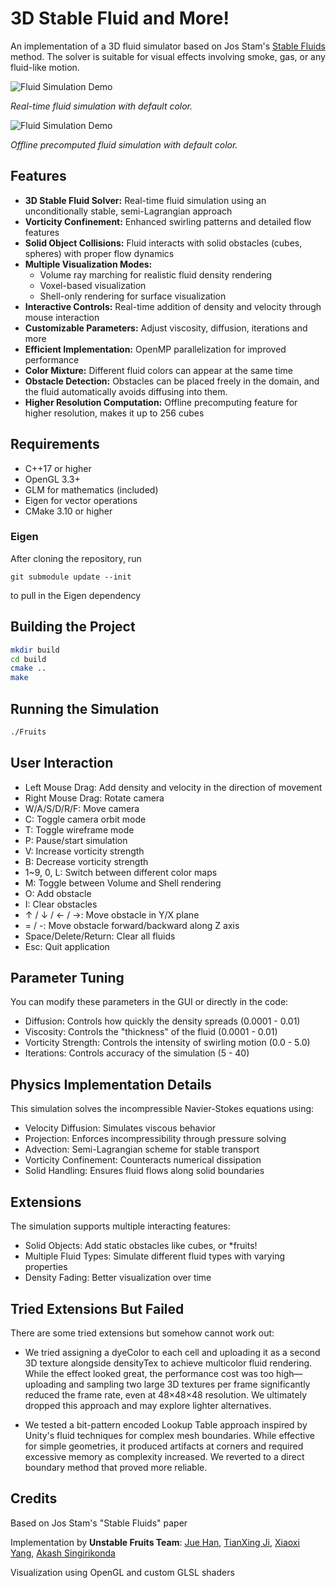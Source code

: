 # 3D Stable Fluid and More!

An implementation of a 3D fluid simulator based on Jos Stam's [Stable Fluids](https://pages.cs.wisc.edu/~chaol/data/cs777/stam-stable_fluids.pdf) method. The solver is suitable for visual effects involving smoke, gas, or any fluid-like motion.

![Fluid Simulation Demo](./example-meshes/example.gif)

*Real-time fluid simulation with default color.*

![Fluid Simulation Demo](./example-meshes/olexample.gif)

*Offline precomputed fluid simulation with default color.*

## Features

- **3D Stable Fluid Solver:** Real-time fluid simulation using an unconditionally stable, semi-Lagrangian approach
- **Vorticity Confinement:** Enhanced swirling patterns and detailed flow features
- **Solid Object Collisions:** Fluid interacts with solid obstacles (cubes, spheres) with proper flow dynamics
- **Multiple Visualization Modes:**
  - Volume ray marching for realistic fluid density rendering
  - Voxel-based visualization
  - Shell-only rendering for surface visualization
- **Interactive Controls:** Real-time addition of density and velocity through mouse interaction
- **Customizable Parameters:** Adjust viscosity, diffusion, iterations and more
- **Efficient Implementation:** OpenMP parallelization for improved performance
- **Color Mixture:** Different fluid colors can appear at the same time
- **Obstacle Detection:** Obstacles can be placed freely in the domain, and the fluid automatically avoids diffusing into them.
- **Higher Resolution Computation:** Offline precomputing feature for higher resolution, makes it up to 256 cubes

## Requirements

- C++17 or higher
- OpenGL 3.3+
- GLM for mathematics (included)
- Eigen for vector operations
- CMake 3.10 or higher

### Eigen

After cloning the repository, run
```
git submodule update --init
```
to pull in the Eigen dependency

## Building the Project

```bash
mkdir build
cd build
cmake ..
make
```

## Running the Simulation 
```bash
./Fruits
```

## User Interaction

- Left Mouse Drag: Add density and velocity in the direction of movement
- Right Mouse Drag: Rotate camera
- W/A/S/D/R/F: Move camera
- C: Toggle camera orbit mode
- T: Toggle wireframe mode
- P: Pause/start simulation
- V: Increase vorticity strength
- B: Decrease vorticity strength
- 1~9, 0, L: Switch between different color maps
- M: Toggle between Volume and Shell rendering
- O: Add obstacle
- I: Clear obstacles
- ↑ / ↓ / ← / →: Move obstacle in Y/X plane
- = / -: Move obstacle forward/backward along Z axis
- Space/Delete/Return: Clear all fluids
- Esc: Quit application

## Parameter Tuning
You can modify these parameters in the GUI or directly in the code:

 - Diffusion: Controls how quickly the density spreads (0.0001 - 0.01)
 - Viscosity: Controls the "thickness" of the fluid (0.0001 - 0.01)
 - Vorticity Strength: Controls the intensity of swirling motion (0.0 - 5.0)
 - Iterations: Controls accuracy of the simulation (5 - 40)

## Physics Implementation Details
This simulation solves the incompressible Navier-Stokes equations using:

 - Velocity Diffusion: Simulates viscous behavior
 - Projection: Enforces incompressibility through pressure solving
 - Advection: Semi-Lagrangian scheme for stable transport
 - Vorticity Confinement: Counteracts numerical dissipation
 - Solid Handling: Ensures fluid flows along solid boundaries
   
## Extensions
The simulation supports multiple interacting features:

- Solid Objects: Add static obstacles like cubes, or *fruits!
- Multiple Fluid Types: Simulate different fluid types with varying properties
- Density Fading: Better visualization over time

## Tried Extensions But Failed
There are some tried extensions but somehow cannot work out:

 - We tried assigning a dyeColor to each cell and uploading it as a second 3D texture alongside densityTex to achieve multicolor fluid rendering. While the effect looked great, the performance cost was too high—uploading and sampling two large 3D textures per frame significantly reduced the frame rate, even at 48×48×48 resolution. We ultimately dropped this approach and may explore lighter alternatives.
 
- We tested a bit-pattern encoded Lookup Table approach inspired by Unity's fluid techniques for complex mesh boundaries. While effective for simple geometries, it produced artifacts at corners and required excessive memory as complexity increased. We reverted to a direct boundary method that proved more reliable.
## Credits
Based on Jos Stam's "Stable Fluids" paper

Implementation by **Unstable Fruits Team**: 
[Jue Han](https://github.com/amk09),
[TianXing Ji](https://github.com/TianxingJi), 
[Xiaoxi Yang](https://github.com/yangxiaoxi65),
[Akash Singirikonda](https://github.com/AkashSingirikonda)

Visualization using OpenGL and custom GLSL shaders





